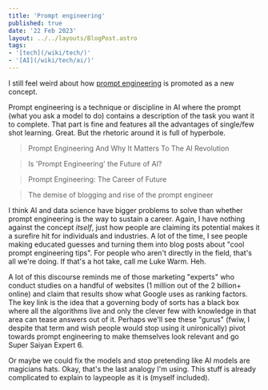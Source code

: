 ```yaml
---
title: 'Prompt engineering'
published: true
date: '22 Feb 2023'
layout: ../../layouts/BlogPost.astro
tags:
- '[tech](/wiki/tech/)'
- '[AI](/wiki/tech/ai/)'
---
```


I still feel weird about how [prompt engineering](https://en.wikipedia.org/wiki/Prompt_engineering) is promoted as a new concept.

Prompt engineering is a technique or discipline in AI where the prompt (what you ask a model to do) contains a description of the task you want it to complete. That part is fine and features all the advantages of single/few shot learning. Great. But the rhetoric around it is full of hyperbole.

> Prompt Engineering And Why It Matters To The AI Revolution

> Is 'Prompt Engineering' the Future of AI?

> Prompt Engineering: The Career of Future

> The demise of blogging and rise of the prompt engineer

I think AI and data science have bigger problems to solve than whether prompt engineering is the way to sustain a career. Again, I have nothing against the concept _itself_, just how people are claiming its potential makes it a surefire hit for individuals and industries. A lot of the time, I see people making educated guesses and turning them into blog posts about "cool prompt engineering tips". For people who aren't directly in the field, that's all we're doing. If that's a hot take, call me Luke Warm. Heh.

A lot of this discourse reminds me of those marketing "experts" who conduct studies on a handful of websites (1 million out of the 2 billion+ online) and claim that results show what Google uses as ranking factors. The key link is the idea that a governing body of sorts has a black box where all the algorithms live and only the clever few with knowledge in that area can tease answers out of it. Perhaps we'll see these "gurus" (fwiw, I despite that term and wish people would stop using it unironically) pivot towards prompt engineering to make themselves look relevant and go Super Saiyan Expert 6.

Or maybe we could fix the models and stop pretending like AI models are magicians hats. Okay, that's the last analogy I'm using. This stuff is already complicated to explain to laypeople as it is (myself included).